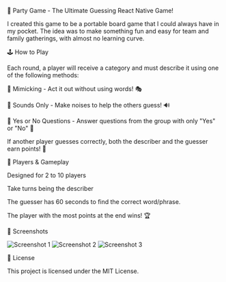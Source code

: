🎉 Party Game - The Ultimate Guessing React Native Game!

I created this game to be a portable board game that I could always have in my pocket. The idea was to make something fun and easy for team and family gatherings, with almost no learning curve.

🕹 How to Play

Each round, a player will receive a category and must describe it using one of the following methods:

🔹 Mimicking - Act it out without using words! 🎭

🔹 Sounds Only - Make noises to help the others guess! 🔊

🔹 Yes or No Questions - Answer questions from the group with only "Yes" or "No" 🤔

If another player guesses correctly, both the describer and the guesser earn points! 🎯

👥 Players & Gameplay

Designed for 2 to 10 players

Take turns being the describer

The guesser has 60 seconds to find the correct word/phrase.

The player with the most points at the end wins! 🏆

🎨 Screenshots

![Screenshot 1](assets/screenshot-from-2025-02-25-09-45-43.png)
![Screenshot 2](assets/screenshot-from-2025-02-25-09-45-52.png)
![Screenshot 3](assets/screenshot-from-2025-02-25-09-46-56.png)

📜 License

This project is licensed under the MIT License.

